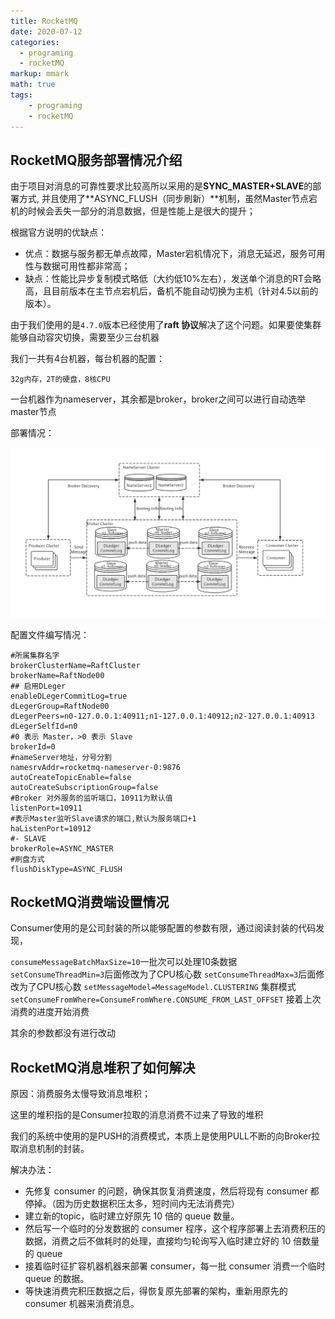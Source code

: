 ```yaml
---
title: RocketMQ
date: 2020-07-12
categories:
  - programing
  - rocketMQ
markup: mmark
math: true
tags:
    - programing
    - rocketMQ
---
```


## RocketMQ服务部署情况介绍

由于项目对消息的可靠性要求比较高所以采用的是**SYNC_MASTER+SLAVE**的部署方式,
并且使用了**ASYNC_FLUSH（同步刷新）**机制，虽然Master节点宕机的时候会丢失一部分的消息数据，但是性能上是很大的提升；

根据官方说明的优缺点：

 - 优点：数据与服务都无单点故障，Master宕机情况下，消息无延迟，服务可用性与数据可用性都非常高；
 - 缺点：性能比异步复制模式略低（大约低10%左右），发送单个消息的RT会略高，且目前版本在主节点宕机后，备机不能自动切换为主机（针对4.5以前的版本）。
 
由于我们使用的是`4.7.0`版本已经使用了**raft 协议**解决了这个问题。如果要使集群能够自动容灾切换，需要至少三台机器

我们一共有4台机器，每台机器的配置：

    32g内存，2T的硬盘，8核CPU

一台机器作为nameserver，其余都是broker，broker之间可以进行自动选举master节点

部署情况：

![rocketmq-cluster](rocketmq-cluster.png)

配置文件编写情况：

    #所属集群名字
    brokerClusterName=RaftCluster
    brokerName=RaftNode00
    ## 启用DLeger
    enableDLegerCommitLog=true
    dLegerGroup=RaftNode00
    dLegerPeers=n0-127.0.0.1:40911;n1-127.0.0.1:40912;n2-127.0.0.1:40913
    dLegerSelfId=n0
    #0 表示 Master，>0 表示 Slave
    brokerId=0
    #nameServer地址，分号分割
    namesrvAddr=rocketmq-nameserver-0:9876
    autoCreateTopicEnable=false
    autoCreateSubscriptionGroup=false
    #Broker 对外服务的监听端口，10911为默认值
    listenPort=10911
    #表示Master监听Slave请求的端口,默认为服务端口+1
    haListenPort=10912
    #- SLAVE
    brokerRole=ASYNC_MASTER
    #刷盘方式
    flushDiskType=ASYNC_FLUSH


## RocketMQ消费端设置情况

Consumer使用的是公司封装的所以能够配置的参数有限，通过阅读封装的代码发现，

`consumeMessageBatchMaxSize=10`一批次可以处理10条数据
`setConsumeThreadMin=3`后面修改为了CPU核心数
`setConsumeThreadMax=3`后面修改为了CPU核心数
`setMessageModel=MessageModel.CLUSTERING` 集群模式
`setConsumeFromWhere=ConsumeFromWhere.CONSUME_FROM_LAST_OFFSET` 接着上次消费的进度开始消费

其余的参数都没有进行改动

## RocketMQ消息堆积了如何解决

原因：消费服务太慢导致消息堆积；

这里的堆积指的是Consumer拉取的消息消费不过来了导致的堆积

我们的系统中使用的是PUSH的消费模式，本质上是使用PULL不断的向Broker拉取消息机制的封装。

解决办法：

 - 先修复 consumer 的问题，确保其恢复消费速度，然后将现有 consumer 都停掉。（因为历史数据积压太多，短时间内无法消费完）
 - 建立新的topic，临时建立好原先 10 倍的 queue 数量。
 - 然后写一个临时的分发数据的 consumer 程序，这个程序部署上去消费积压的数据，消费之后不做耗时的处理，直接均匀轮询写入临时建立好的 10 倍数量的 queue
 - 接着临时征扩容机器机器来部署 consumer，每一批 consumer 消费一个临时 queue 的数据。
 - 等快速消费完积压数据之后，得恢复原先部署的架构，重新用原先的 consumer 机器来消费消息。
